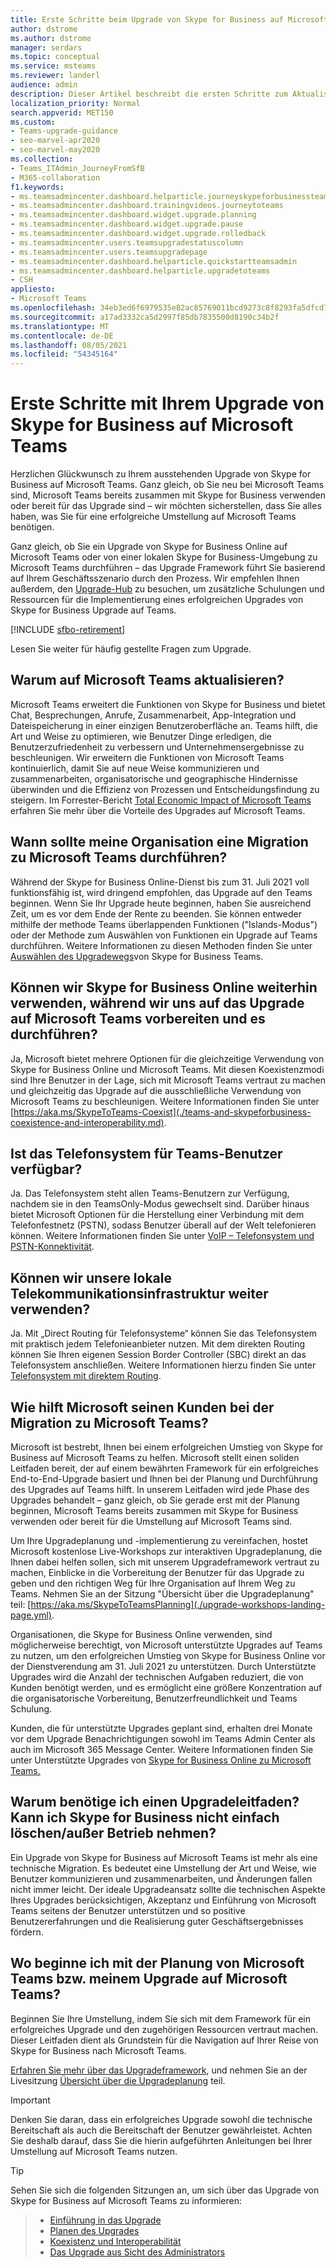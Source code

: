 ```yaml
---
title: Erste Schritte beim Upgrade von Skype for Business auf Microsoft Teams
author: dstrome
ms.author: dstrome
manager: serdars
ms.topic: conceptual
ms.service: msteams
ms.reviewer: landerl
audience: admin
description: Dieser Artikel beschreibt die ersten Schritte zum Aktualisieren von Skype for Business auf Microsoft Teams.
localization_priority: Normal
search.appverid: MET150
ms.custom:
- Teams-upgrade-guidance
- seo-marvel-apr2020
- seo-marvel-may2020
ms.collection:
- Teams_ITAdmin_JourneyFromSfB
- M365-collaboration
f1.keywords:
- ms.teamsadmincenter.dashboard.helparticle.journeyskypeforbusinessteams
- ms.teamsadmincenter.dashboard.trainingvideos.journeytoteams
- ms.teamsadmincenter.dashboard.widget.upgrade.planning
- ms.teamsadmincenter.dashboard.widget.upgrade.pause
- ms.teamsadmincenter.dashboard.widget.upgrade.rolledback
- ms.teamsadmincenter.users.teamsupgradestatuscolumn
- ms.teamsadmincenter.users.teamsupgradepage
- ms.teamsadmincenter.dashboard.helparticle.quickstartteamsadmin
- ms.teamsadmincenter.dashboard.helparticle.upgradetoteams
- CSH
appliesto:
- Microsoft Teams
ms.openlocfilehash: 34eb3ed6f6979535e82ac85769011bcd9273c8f8293fa5dfcd7d9f0e1308b73e
ms.sourcegitcommit: a17ad3332ca5d2997f85db7835500d8190c34b2f
ms.translationtype: MT
ms.contentlocale: de-DE
ms.lasthandoff: 08/05/2021
ms.locfileid: "54345164"
---
```

# <a name="get-started-on-your-upgrade-from-skype-for-business-to-microsoft-teams"></a>Erste Schritte mit Ihrem Upgrade von Skype for Business auf Microsoft Teams

Herzlichen Glückwunsch zu Ihrem ausstehenden Upgrade von Skype for Business auf Microsoft Teams. Ganz gleich, ob Sie neu bei Microsoft Teams sind, Microsoft Teams bereits zusammen mit Skype for Business verwenden oder bereit für das Upgrade sind – wir möchten sicherstellen, dass Sie alles haben, was Sie für eine erfolgreiche Umstellung auf Microsoft Teams benötigen.

Ganz gleich, ob Sie ein Upgrade von Skype for Business Online auf Microsoft Teams oder von einer lokalen Skype for Business-Umgebung zu Microsoft Teams durchführen – das Upgrade Framework führt Sie basierend auf Ihrem Geschäftsszenario durch den Prozess. Wir empfehlen Ihnen außerdem, den [Upgrade-Hub](upgrade-skype-teams.yml) zu besuchen, um zusätzliche Schulungen und Ressourcen für die Implementierung eines erfolgreichen Upgrades von Skype for Business Upgrade auf Teams.

[!INCLUDE [sfbo-retirement](../Skype/Hub/includes/sfbo-retirement.md)]

Lesen Sie weiter für häufig gestellte Fragen zum Upgrade.

## <a name="why-upgrade-to-microsoft-teams"></a>Warum auf Microsoft Teams aktualisieren?

Microsoft Teams erweitert die Funktionen von Skype for Business und bietet Chat, Besprechungen, Anrufe, Zusammenarbeit, App-Integration und Dateispeicherung in einer einzigen Benutzeroberfläche an. Teams hilft, die Art und Weise zu optimieren, wie Benutzer Dinge erledigen, die Benutzerzufriedenheit zu verbessern und Unternehmensergebnisse zu beschleunigen. Wir erweitern die Funktionen von Microsoft Teams kontinuierlich, damit Sie auf neue Weise kommunizieren und zusammenarbeiten, organisatorische und geographische Hindernisse überwinden und die Effizienz von Prozessen und Entscheidungsfindung zu steigern. Im Forrester-Bericht [Total Economic Impact of Microsoft Teams](https://www.microsoft.com/microsoft-365/blog/wp-content/uploads/sites/2/2019/04/Total-Economic-Impact-Microsoft-Teams-Infographic.pdf) erfahren Sie mehr über die Vorteile des Upgrades auf Microsoft Teams.  

## <a name="when-should-my-organization-migrate-to-teams"></a>Wann sollte meine Organisation eine Migration zu Microsoft Teams durchführen?

Während der Skype for Business Online-Dienst bis zum 31. Juli 2021 voll funktionsfähig ist, wird dringend empfohlen, das Upgrade auf den Teams beginnen. Wenn Sie Ihr Upgrade heute beginnen, haben Sie ausreichend Zeit, um es vor dem Ende der Rente zu beenden. Sie können entweder mithilfe der methode Teams überlappenden Funktionen ("Islands-Modus") oder der Methode zum Auswählen von Funktionen ein Upgrade auf Teams durchführen. Weitere Informationen zu diesen Methoden finden Sie unter [Auswählen des Upgradewegs](upgrade-and-coexistence-of-skypeforbusiness-and-teams.md)von Skype for Business Teams.

## <a name="can-we-continue-to-use-skype-for-business-online-as-we-prepare-for-and-execute-our-upgrade-to-teams"></a>Können wir Skype for Business Online weiterhin verwenden, während wir uns auf das Upgrade auf Microsoft Teams vorbereiten und es durchführen?

Ja, Microsoft bietet mehrere Optionen für die gleichzeitige Verwendung von Skype for Business Online und Microsoft Teams. Mit diesen Koexistenzmodi sind Ihre Benutzer in der Lage, sich mit Microsoft Teams vertraut zu machen und gleichzeitig das Upgrade auf die ausschließliche Verwendung von Microsoft Teams zu beschleunigen. Weitere Informationen finden Sie unter [https://aka.ms/SkypeToTeams-Coexist](./teams-and-skypeforbusiness-coexistence-and-interoperability.md).

## <a name="is-phone-system-available-for-teams-users"></a>Ist das Telefonsystem für Teams-Benutzer verfügbar?

Ja. Das Telefonsystem steht allen Teams-Benutzern zur Verfügung, nachdem sie in den TeamsOnly-Modus gewechselt sind.  Darüber hinaus bietet Microsoft Optionen für die Herstellung einer Verbindung mit dem Telefonfestnetz (PSTN), sodass Benutzer überall auf der Welt telefonieren können. Weitere Informationen finden Sie unter [VoIP – Telefonsystem und PSTN-Konnektivität](cloud-voice-landing-page.md).

## <a name="can-we-continue-to-use-our-on-premises-telephony-infrastructure"></a>Können wir unsere lokale Telekommunikationsinfrastruktur weiter verwenden?

Ja. Mit „Direct Routing für Telefonsysteme“ können Sie das Telefonsystem mit praktisch jedem Telefonieanbieter nutzen. Mit dem direkten Routing können Sie Ihren eigenen Session Border Controller (SBC) direkt an das Telefonsystem anschließen. Weitere Informationen hierzu finden Sie unter [Telefonsystem mit direktem Routing](direct-routing-landing-page.md).

## <a name="how-is-microsoft-helping-customers-with-their-migration-to-teams"></a>Wie hilft Microsoft seinen Kunden bei der Migration zu Microsoft Teams?

Microsoft ist bestrebt, Ihnen bei einem erfolgreichen Umstieg von Skype for Business auf Microsoft Teams zu helfen. Microsoft stellt einen soliden Leitfaden bereit, der auf einem bewährten Framework für ein erfolgreiches End-to-End-Upgrade basiert und Ihnen bei der Planung und Durchführung des Upgrades auf Teams hilft. In unserem Leitfaden wird jede Phase des Upgrades behandelt – ganz gleich, ob Sie gerade erst mit der Planung beginnen, Microsoft Teams bereits zusammen mit Skype for Business verwenden oder bereit für die Umstellung auf Microsoft Teams sind.

Um Ihre Upgradeplanung und -implementierung zu vereinfachen, hostet Microsoft kostenlose Live-Workshops zur interaktiven Upgradeplanung, die Ihnen dabei helfen sollen, sich mit unserem Upgradeframework vertraut zu machen, Einblicke in die Vorbereitung der Benutzer für das Upgrade zu geben und den richtigen Weg für Ihre Organisation auf Ihrem Weg zu Teams. Nehmen Sie an der Sitzung "Übersicht über die Upgradeplanung" teil: [https://aka.ms/SkypeToTeamsPlanning](./upgrade-workshops-landing-page.yml).

Organisationen, die Skype for Business Online verwenden, sind möglicherweise berechtigt, von Microsoft unterstützte Upgrades auf Teams zu nutzen, um den erfolgreichen Umstieg von Skype for Business Online vor der Dienstverendung am 31. Juli 2021 zu unterstützen. Durch Unterstützte Upgrades wird die Anzahl der technischen Aufgaben reduziert, die von Kunden benötigt werden, und es ermöglicht eine größere Konzentration auf die organisatorische Vorbereitung, Benutzerfreundlichkeit und Teams Schulung.

Kunden, die für unterstützte Upgrades geplant sind, erhalten drei Monate vor dem Upgrade Benachrichtigungen sowohl im Teams Admin Center als auch im Microsoft 365 Message Center. Weitere Informationen finden Sie unter Unterstützte Upgrades von [Skype for Business Online zu Microsoft Teams.](upgrade-assisted.md)

## <a name="why-do-i-need-upgrade-guidance-cant-i-just-deletedecommission-skype-for-business"></a>Warum benötige ich einen Upgradeleitfaden? Kann ich Skype for Business nicht einfach löschen/außer Betrieb nehmen?

Ein Upgrade von Skype for Business auf Microsoft Teams ist mehr als eine technische Migration. Es bedeutet eine Umstellung der Art und Weise, wie Benutzer kommunizieren und zusammenarbeiten, und Änderungen fallen nicht immer leicht. Der ideale Upgradeansatz sollte die technischen Aspekte Ihres Upgrades berücksichtigen, Akzeptanz und Einführung von Microsoft Teams seitens der Benutzer unterstützen und so positive Benutzererfahrungen und die Realisierung guter Geschäftsergebnisses fördern.

## <a name="where-do-i-start-planning-for-teamsmy-upgrade-to-teams"></a>Wo beginne ich mit der Planung von Microsoft Teams bzw. meinem Upgrade auf Microsoft Teams?

Beginnen Sie Ihre Umstellung, indem Sie sich mit dem Framework für ein erfolgreiches Upgrade und den zugehörigen Ressourcen vertraut machen. Dieser Leitfaden dient als Grundstein für die Navigation auf Ihrer Reise von Skype for Business nach Microsoft Teams.

[Erfahren Sie mehr über das Upgradeframework](upgrade-framework.md), und nehmen Sie an der Livesitzung [Übersicht über die Upgradeplanung](./upgrade-workshops-landing-page.yml) teil.

> [!IMPORTANT]
> Denken Sie daran, dass ein erfolgreiches Upgrade sowohl die technische Bereitschaft als auch die Bereitschaft der Benutzer gewährleistet. Achten Sie deshalb darauf, dass Sie die hierin aufgeführten Anleitungen bei Ihrer Umstellung auf Microsoft Teams nutzen.

> [!Tip]
> Sehen Sie sich die folgenden Sitzungen an, um sich über das Upgrade von Skype for Business auf Microsoft Teams zu informieren:

> - [Einführung in das Upgrade](https://aka.ms/teams-upgrade-intro)
> - [Planen des Upgrades](https://aka.ms/teams-upgrade-plan)
> - [Koexistenz und Interoperabilität](https://aka.ms/teams-upgrade-coexistence-interop)
> - [Das Upgrade aus Sicht des Administrators](https://aka.ms/teams-upgrade-admin)
